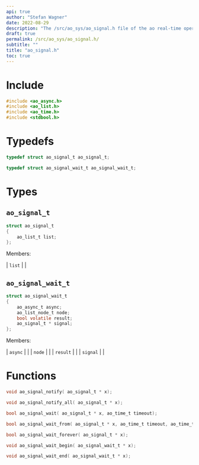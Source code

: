 ```yaml
---
api: true
author: "Stefan Wagner"
date: 2022-08-29
description: "The /src/ao_sys/ao_signal.h file of the ao real-time operating system."
draft: true
permalink: /src/ao_sys/ao_signal.h/
subtitle: ""
title: "ao_signal.h"
toc: true
---
```


# Include

```c
#include <ao_async.h>
#include <ao_list.h>
#include <ao_time.h>
#include <stdbool.h>
```

# Typedefs

```c
typedef struct ao_signal_t ao_signal_t;
```

```c
typedef struct ao_signal_wait_t ao_signal_wait_t;
```

# Types

## `ao_signal_t`

```c
struct ao_signal_t
{
    ao_list_t list;
};
```

Members:

| `list` | |

## `ao_signal_wait_t`

```c
struct ao_signal_wait_t
{
    ao_async_t async;
    ao_list_node_t node;
    bool volatile result;
    ao_signal_t * signal;
};
```

Members:

| `async` | |
| `node` | |
| `result` | |
| `signal` | |

# Functions

```c
void ao_signal_notify( ao_signal_t * x);
```

```c
void ao_signal_notify_all( ao_signal_t * x);
```

```c
bool ao_signal_wait( ao_signal_t * x, ao_time_t timeout);
```

```c
bool ao_signal_wait_from( ao_signal_t * x, ao_time_t timeout, ao_time_t beginning);
```

```c
bool ao_signal_wait_forever( ao_signal_t * x);
```

```c
void ao_signal_wait_begin( ao_signal_wait_t * x);
```

```c
void ao_signal_wait_end( ao_signal_wait_t * x);
```

